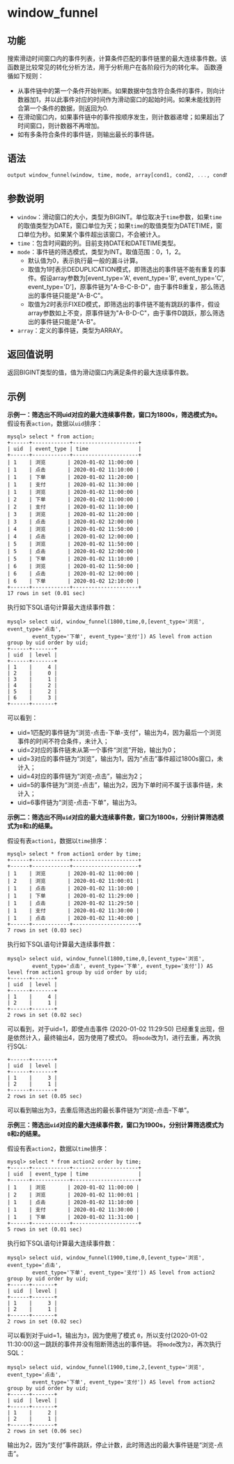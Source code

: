 # window_funnel

## 功能

搜索滑动时间窗口内的事件列表，计算条件匹配的事件链里的最大连续事件数。该函数是比较常见的转化分析方法，用于分析用户在各阶段行为的转化率。
函数遵循如下规则：
- 从事件链中的第一个条件开始判断。如果数据中包含符合条件的事件，则向计数器加1，并以此事件对应的时间作为滑动窗口的起始时间。如果未能找到符合第一个条件的数据，则返回为0.
- 在滑动窗口内，如果事件链中的事件按顺序发生，则计数器递增；如果超出了时间窗口，则计数器不再增加。
- 如有多条符合条件的事件链，则输出最长的事件链。

## 语法

```Haskell
output window_funnel(window, time, mode, array[cond1, cond2, ..., condN])
```

## 参数说明

* `window`：滑动窗口的大小，类型为BIGINT。单位取决于`time`参数，如果`time`的取值类型为DATE，窗口单位为天；如果`time`的取值类型为DATETIME，窗口单位为秒。如果某个事件超出该窗口，不会被计入。
* `time`：包含时间戳的列。目前支持DATE和DATETIME类型。
* `mode`：事件链的筛选模式，类型为INT。取值范围：0，1，2。  
  - 默认值为0，表示执行最一般的漏斗计算。
  - 取值为1时表示DEDUPLICATION模式，即筛选出的事件链不能有重复的事件。假设array参数为[event_type='A', event_type='B', event_type='C', event_type='D']，原事件链为"A-B-C-B-D"，由于事件B重复，那么筛选出的事件链只能是"A-B-C"。
  - 取值为2时表示FIXED模式，即筛选出的事件链不能有跳跃的事件，假设array参数如上不变，原事件链为"A-B-D-C"，由于事件D跳跃，那么筛选出的事件链只能是"A-B"。
* `array`：定义的事件链，类型为ARRAY。
## 返回值说明

返回BIGINT类型的值，值为滑动窗口内满足条件的最大连续事件数。

## 示例

**示例一：筛选出不同uid对应的最大连续事件数，窗口为1800s，筛选模式为`0`。**
假设有表`action`，数据以`uid`排序：

```plain text
mysql> select * from action;
+------+------------+---------------------+
| uid  | event_type | time                |
+------+------------+---------------------+
| 1    | 浏览       | 2020-01-02 11:00:00 |
| 1    | 点击       | 2020-01-02 11:10:00 |
| 1    | 下单       | 2020-01-02 11:20:00 |
| 1    | 支付       | 2020-01-02 11:30:00 |
| 1    | 浏览       | 2020-01-02 11:00:00 |
| 2    | 下单       | 2020-01-02 11:00:00 |
| 2    | 支付       | 2020-01-02 11:10:00 |
| 3    | 浏览       | 2020-01-02 11:20:00 |
| 3    | 点击       | 2020-01-02 12:00:00 |
| 4    | 浏览       | 2020-01-02 11:50:00 |
| 4    | 点击       | 2020-01-02 12:00:00 |
| 5    | 浏览       | 2020-01-02 11:50:00 |
| 5    | 点击       | 2020-01-02 12:00:00 |
| 5    | 下单       | 2020-01-02 11:10:00 |
| 6    | 浏览       | 2020-01-02 11:50:00 |
| 6    | 点击       | 2020-01-02 12:00:00 |
| 6    | 下单       | 2020-01-02 12:10:00 |
+------+------------+---------------------+
17 rows in set (0.01 sec)
```

执行如下SQL语句计算最大连续事件数：

```plain text
mysql> select uid, window_funnel(1800,time,0,[event_type='浏览', event_type='点击', 
        event_type='下单', event_type='支付']) AS level from action group by uid order by uid; 
+------+-------+
| uid  | level |
+------+-------+
| 1    |     4 |
| 2    |     0 |
| 3    |     1 |
| 4    |     2 |
| 5    |     2 |
| 6    |     3 |
+------+-------+
```
可以看到：
- uid=1匹配的事件链为“浏览-点击-下单-支付”，输出为4，因为最后一个浏览事件的时间不符合条件，未计入；
- uid=2对应的事件链未从第一个事件“浏览”开始，输出为0；
- uid=3对应的事件链为“浏览”，输出为1，因为“点击”事件超过1800s窗口，未计入； 
- uid=4对应的事件链为“浏览-点击”，输出为2；
- uid=5的事件链为“浏览-点击”，输出为2，因为下单时间不属于该事件链，未计入；
- uid=6事件链为“浏览-点击-下单”，输出为3。

**示例二：筛选出不同`uid`对应的最大连续事件数，窗口为1800s，分别计算筛选模式为`0`和`1`的结果。**

假设有表`action1`，数据以`time`排序：

```plain text
mysql> select * from action1 order by time;
+------+------------+---------------------+      
+------+------------+---------------------+
| 1    | 浏览       | 2020-01-02 11:00:00 |
| 2    | 浏览       | 2020-01-02 11:00:01 |
| 1    | 点击       | 2020-01-02 11:10:00 |
| 1    | 下单       | 2020-01-02 11:29:00 |
| 1    | 点击       | 2020-01-02 11:29:50 |
| 1    | 支付       | 2020-01-02 11:30:00 |
| 1    | 点击       | 2020-01-02 11:40:00 |
+------+------------+---------------------+
7 rows in set (0.03 sec)
```

执行如下SQL语句计算最大连续事件数：

```plain text
mysql> select uid, window_funnel(1800,time,0,[event_type='浏览', 
        event_type='点击', event_type='下单', event_type='支付']) AS level from action1 group by uid order by uid;
+------+-------+
| uid  | level |
+------+-------+
| 1    |     4 |
| 2    |     1 |
+------+-------+
2 rows in set (0.02 sec)
```

可以看到，对于uid=1，即使点击事件 (2020-01-02 11:29:50) 已经重复出现，但是依然计入，最终输出4，因为使用了模式0。 
将`mode`改为1，进行去重，再次执行SQL:

```plain text
+------+-------+
| uid  | level |
+------+-------+
| 1    |     3 |
| 2    |     1 |
+------+-------+
2 rows in set (0.05 sec)
```

可以看到输出为3，去重后筛选出的最长事件链为“浏览-点击-下单”。

**示例三：筛选出`uid`对应的最大连续事件数，窗口为1900s，分别计算筛选模式为`0`和`2`的结果。**

假设有表`action2`，数据以`time`排序：

```plain text
mysql> select * from action2 order by time;
+------+------------+---------------------+
| uid  | event_type | time                |
+------+------------+---------------------+
| 1    | 浏览       | 2020-01-02 11:00:00 |
| 2    | 浏览       | 2020-01-02 11:00:01 |
| 1    | 点击       | 2020-01-02 11:10:00 |
| 1    | 支付       | 2020-01-02 11:30:00 |
| 1    | 下单       | 2020-01-02 11:31:00 |
+------+------------+---------------------+
5 rows in set (0.01 sec)
```

执行如下SQL语句计算最大连续事件数：

```plain text
mysql> select uid, window_funnel(1900,time,0,[event_type='浏览', event_type='点击', 
        event_type='下单', event_type='支付']) AS level from action2 group by uid order by uid;
+------+-------+
| uid  | level |
+------+-------+
| 1    |     3 |
| 2    |     1 |
+------+-------+
2 rows in set (0.02 sec)
```

可以看到对于uid=1，输出为`3`，因为使用了模式 `0`，所以支付(2020-01-02 11:30:00)这一跳跃的事件并没有阻断筛选出的事件链。
将`mode`改为`2`，再次执行SQL：

```plain text
mysql> select uid, window_funnel(1900,time,2,[event_type='浏览', event_type='点击', 
        event_type='下单', event_type='支付']) AS level from action2 group by uid order by uid;
+------+-------+
| uid  | level |
+------+-------+
| 1    |     2 |
| 2    |     1 |
+------+-------+
2 rows in set (0.06 sec)
```

输出为2，因为“支付”事件跳跃，停止计数，此时筛选出的最大事件链是“浏览-点击”。
